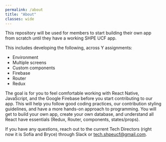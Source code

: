 ```yaml
---
permalink: /about
title: "About"
classes: wide
---
```


This repository will be used for members to start building their own app from scratch until they have a working SHPE UCF app.

This includes developing the following, across Y assignments:
* Environment
* Multiple screens
* Custom components
* Firebase
* Router
* Redux

The goal is for you to feel comfortable working with React Native, JavaScript, and the Google Firebase before you start contributing to our app. This will help you follow good coding practices, our contribution styling guidelines, and have a more hands-on approach to programming. You will get to build your own app, create your own database, and understand all React have essentials (Redux, Router, components, states/props).

If you have any questions, reach out to the current Tech Directors (right now it is Sofía and Bryce)
through Slack or [tech.shpeucf@gmail.com](mailto:tech.shpeucf@gmail.com).